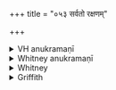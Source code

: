 +++
title = "०५३ सर्वतो रक्षणम्"

+++

<details><summary>VH anukramaṇī</summary>

सर्वतो रक्षणम्।  
१-३ बृहच्छुक्रः। १ द्यौः, पृथिवि, शुक्रः, सोमः, अग्निः, वायुः, सविता, १ भगः, २ वैश्वानरः, ३ त्वष्टा। त्रिष्टुप्, १ जगती।
</details>

<details><summary>Whitney anukramaṇī</summary>

[Bṛhachukra.—nānādāivatam. trāiṣṭubham: 1. jagatī.]
</details>



<details><summary>Whitney</summary>

### Comment
Found also in Pāipp. xix., and in other texts as noted under the several verses. Kāuś. uses the hymn (31. 9) in a remedial rite against boils etc.; also, in the kāmya rites (59. 28), with worship of heaven and earth, when valuables are lost; and in the savayajñas (66. 2), with v. 10, vii. 67, in a response; and, according to the comm. (the pratīka might also designate xii. i. 53), in the medhājanana ⌊10. 20⌋, with vi. 108, to accompany the partaking of some dish (milk-rice, comm.) and worshiping the sun. And vs. 2 occurs in the godāna ceremony (54. 2), with vii. 67, with wiping (the razor, comm.) thrice; and vs. 3 in the upanayana (55. 20), with vii. 97. 2, on releasing a cow. In Vāit., vs. 2 is employed in the agniṣṭoma (11. 15), near the beginning of the ceremony; and vs. 3 twice in the parvan sacrifice (4. 8, 17), once with the patnīsaṁyāja offerings, and once as the sacrificer strokes his face with his wetted hands.


### Translations
Translated: Ludwig, p. 506; Griffith, i. 274.
</details>

<details><summary>Griffith</summary>

A prayer for recovery and preservation of health and security
</details>
